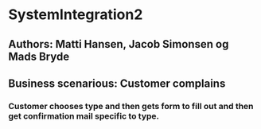 # SystemIntegration2
## Authors: Matti Hansen, Jacob Simonsen og Mads Bryde
## Business scenarious: Customer complains
### Customer chooses  type and then gets form to fill out and then get confirmation mail specific to type.

